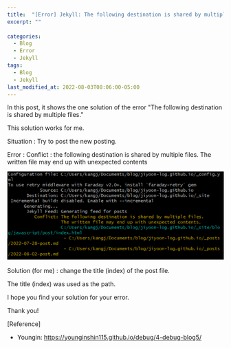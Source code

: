 ```yaml
---
title:  "[Error] Jekyll: The following destination is shared by multiple files. "
excerpt: ""

categories:
  - Blog
  - Error
  - Jekyll
tags:
  - Blog
  - Jekyll
last_modified_at: 2022-08-03T08:06:00-05:00
---
```


In this post, it shows the one solution of the error "The following destination is shared by multiple files." 

This solution works for me. 

Situation : Try to post the new posting.

Error : Conflict : the following destination is shared by multiple files. The written file may end up with unexpected contents

![conflict_0802](/assets/img/conflict_0802.PNG)

Solution (for me) : change the title (index) of the post file. 

The title (index) was used as the path. 

I hope you find your solution for your error.

Thank you!

[Reference]
* Youngin: <https://younginshin115.github.io/debug/4-debug-blog5/>
